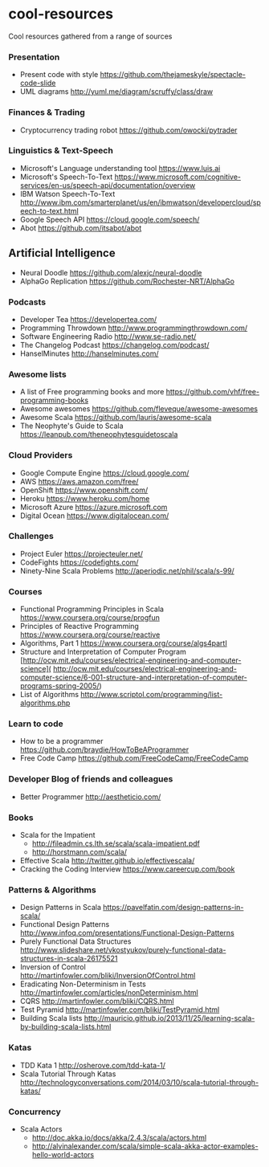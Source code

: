 # cool-resources

Cool resources gathered from a range of sources

### Presentation

 - Present code with style https://github.com/thejameskyle/spectacle-code-slide
 - UML diagrams http://yuml.me/diagram/scruffy/class/draw
 
### Finances & Trading

 - Cryptocurrency trading robot https://github.com/owocki/pytrader
 
### Linguistics & Text-Speech

 - Microsoft's Language understanding tool https://www.luis.ai
 - Microsoft's Speech-To-Text https://www.microsoft.com/cognitive-services/en-us/speech-api/documentation/overview
 - IBM Watson Speech-To-Text http://www.ibm.com/smarterplanet/us/en/ibmwatson/developercloud/speech-to-text.html
 - Google Speech API https://cloud.google.com/speech/
 - Abot https://github.com/itsabot/abot

## Artificial Intelligence

 - Neural Doodle https://github.com/alexjc/neural-doodle
 - AlphaGo Replication https://github.com/Rochester-NRT/AlphaGo
 
### Podcasts

 - Developer Tea https://developertea.com/
 - Programming Throwdown http://www.programmingthrowdown.com/
 - Software Engineering Radio http://www.se-radio.net/
 - The Changelog Podcast https://changelog.com/podcast/
 - HanselMinutes http://hanselminutes.com/
 
### Awesome lists

 - A list of Free programming books and more https://github.com/vhf/free-programming-books
 - Awesome awesomes https://github.com/fleveque/awesome-awesomes
 - Awesome Scala https://github.com/lauris/awesome-scala
 - The Neophyte's Guide to Scala https://leanpub.com/theneophytesguidetoscala
 
### Cloud Providers

 - Google Compute Engine https://cloud.google.com/
 - AWS https://aws.amazon.com/free/
 - OpenShift https://www.openshift.com/
 - Heroku https://www.heroku.com/home
 - Microsoft Azure https://azure.microsoft.com
 - Digital Ocean https://www.digitalocean.com/
 
### Challenges

 - Project Euler https://projecteuler.net/
 - CodeFights https://codefights.com/
 - Ninety-Nine Scala Problems http://aperiodic.net/phil/scala/s-99/
 
### Courses

 - Functional Programming Principles in Scala https://www.coursera.org/course/progfun
 - Principles of Reactive Programming https://www.coursera.org/course/reactive
 - Algorithms, Part 1 https://www.coursera.org/course/algs4partI
 - Structure and Interpretation of Computer Program [http://ocw.mit.edu/courses/electrical-engineering-and-computer-science]( http://ocw.mit.edu/courses/electrical-engineering-and-computer-science/6-001-structure-and-interpretation-of-computer-programs-spring-2005/)
 - List of Algorithms http://www.scriptol.com/programming/list-algorithms.php
 
### Learn to code

 - How to be a programmer https://github.com/braydie/HowToBeAProgrammer
 - Free Code Camp https://github.com/FreeCodeCamp/FreeCodeCamp

### Developer Blog of friends and colleagues

 - Better Programmer http://aestheticio.com/
 
### Books

 - Scala for the Impatient
   - http://fileadmin.cs.lth.se/scala/scala-impatient.pdf
   - http://horstmann.com/scala/
 - Effective Scala http://twitter.github.io/effectivescala/
 - Cracking the Coding Interview https://www.careercup.com/book

### Patterns & Algorithms

  - Design Patterns in Scala https://pavelfatin.com/design-patterns-in-scala/
  - Functional Design Patterns http://www.infoq.com/presentations/Functional-Design-Patterns
  - Purely Functional Data Structures http://www.slideshare.net/vkostyukov/purely-functional-data-structures-in-scala-26175521
  - Inversion of Control http://martinfowler.com/bliki/InversionOfControl.html
  - Eradicating Non-Determinism in Tests http://martinfowler.com/articles/nonDeterminism.html
  - CQRS http://martinfowler.com/bliki/CQRS.html
  - Test Pyramid http://martinfowler.com/bliki/TestPyramid.html
  - Building Scala lists http://mauricio.github.io/2013/11/25/learning-scala-by-building-scala-lists.html

### Katas

  - TDD Kata 1 http://osherove.com/tdd-kata-1/
  - Scala Tutorial Through Katas http://technologyconversations.com/2014/03/10/scala-tutorial-through-katas/
 
### Concurrency
  - Scala Actors
    - http://doc.akka.io/docs/akka/2.4.3/scala/actors.html
    - http://alvinalexander.com/scala/simple-scala-akka-actor-examples-hello-world-actors
